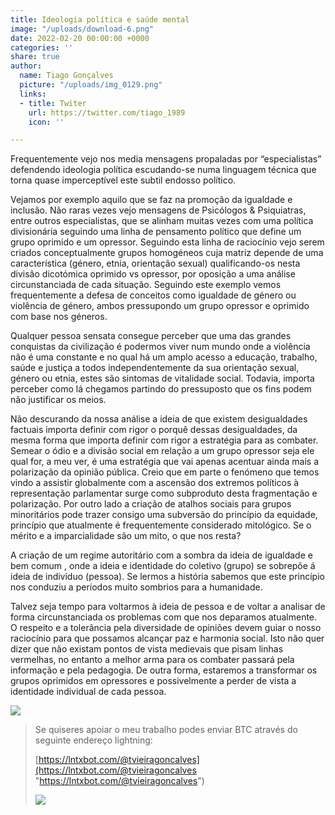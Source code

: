 ```yaml
---
title: Ideologia política e saúde mental
image: "/uploads/download-6.png"
date: 2022-02-20 00:00:00 +0000
categories: ''
share: true
author:
  name: Tiago Gonçalves
  picture: "/uploads/img_0129.png"
  links:
  - title: Twiter
    url: https://twitter.com/tiago_1989
    icon: ''

---
```

Frequentemente vejo nos media mensagens propaladas por “especialistas” defendendo ideologia política escudando-se numa linguagem técnica que torna quase imperceptível este subtil endosso político.

Vejamos por exemplo aquilo que se faz na promoção da igualdade e inclusão. Não raras vezes vejo mensagens de Psicólogos & Psiquiatras, entre outros especialistas, que se alinham muitas vezes com uma política divisionária seguindo uma linha de pensamento político que define um grupo oprimido e um opressor. Seguindo esta linha de raciocínio vejo serem criados conceptualmente grupos homogéneos cuja matriz depende de uma característica (género, etnia, orientação sexual) qualificando-os nesta divisão dicotómica oprimido vs opressor, por oposição a uma análise circunstanciada de cada situação. Seguindo este exemplo vemos frequentemente a defesa de conceitos como igualdade de género ou violência de género, ambos pressupondo um grupo opressor e oprimido com base nos géneros.

Qualquer pessoa sensata consegue perceber que uma das grandes conquistas da civilização é podermos viver num mundo onde a violência não é uma constante e no qual há um amplo acesso a educação, trabalho, saúde e justiça a todos independentemente da sua orientação sexual, género ou etnia, estes são sintomas de vitalidade social. Todavia, importa perceber como lá chegamos partindo do pressuposto que os fins podem não justificar os meios.

Não descurando da nossa análise a ideia de que existem desigualdades factuais importa definir com rigor o porquê dessas desigualdades, da mesma forma que importa definir com rigor a estratégia para as combater. Semear o ódio e a divisão social em relação a um grupo opressor seja ele qual for, a meu ver, é uma estratégia que vai apenas acentuar ainda mais a polarização da opinião pública. Creio que em parte o fenómeno que temos vindo a assistir globalmente com a ascensão dos extremos políticos à representação parlamentar surge como subproduto desta fragmentação e polarização. Por outro lado a criação de atalhos sociais para grupos minoritários pode trazer consigo uma subversão do princípio da equidade, princípio que atualmente é frequentemente considerado mitológico. Se o mérito e a imparcialidade são um mito, o que nos resta?

A criação de um regime autoritário com a sombra da ideia de igualdade e bem comum , onde a ideia e identidade do coletivo (grupo) se sobrepõe á ideia de indivíduo (pessoa). Se lermos a história sabemos que este princípio nos conduziu a períodos muito sombrios para a humanidade.

Talvez seja tempo para voltarmos à ideia de pessoa e de voltar a analisar de forma circunstanciada os problemas com que nos deparamos atualmente. O respeito e a tolerância pela diversidade de opiniões devem guiar o nosso raciocínio para que possamos alcançar paz e harmonia social. Isto não quer dizer que não existam pontos de vista medievais que pisam linhas vermelhas, no entanto a melhor arma para os combater passará pela informação e pela pedagogia. De outra forma, estaremos a transformar os grupos oprimidos em opressores e possivelmente a perder de vista a identidade individual de cada pessoa.

![](https://i.imgur.com/Snt7jqF.jpg)

> Se quiseres apoiar o meu trabalho podes enviar BTC através do seguinte endereço lightning:
>
> [https://lntxbot.com/@tvieiragoncalves](https://lntxbot.com/@tvieiragoncalves "https://lntxbot.com/@tvieiragoncalves")
>
> ![](https://i.imgur.com/v8i5Xd3.png)